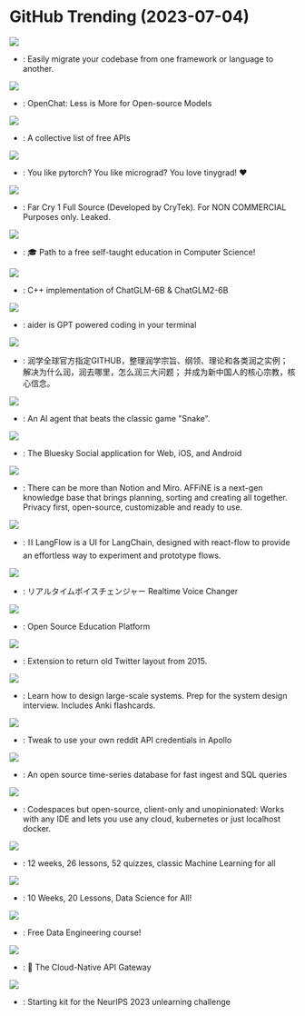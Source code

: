 # GitHub Trending (2023-07-04)

![](https://img.shields.io/badge/Python-New%20629-green?style=flat-square&logo=appveyor)
- [](https://github.comundefined): Easily migrate your codebase from one framework or language to another.

![](https://img.shields.io/badge/Jupyter%20Notebook-New%20298-green?style=flat-square&logo=appveyor)
- [](https://github.comundefined): OpenChat: Less is More for Open-source Models

![](https://img.shields.io/badge/Python-New%20386-green?style=flat-square&logo=appveyor)
- [](https://github.comundefined): A collective list of free APIs

![](https://img.shields.io/badge/Python-New%201-green?style=flat-square&logo=appveyor)
- [](https://github.comundefined): You like pytorch? You like micrograd? You love tinygrad! ❤️

![](https://img.shields.io/badge/C%2B%2B-New%20256-green?style=flat-square&logo=appveyor)
- [](https://github.comundefined): Far Cry 1 Full Source (Developed by CryTek). For NON COMMERCIAL Purposes only. Leaked.

![](https://img.shields.io/badge/none-New%20813-green?style=flat-square&logo=appveyor)
- [](https://github.comundefined): 🎓 Path to a free self-taught education in Computer Science!

![](https://img.shields.io/badge/C%2B%2B-New%2038-green?style=flat-square&logo=appveyor)
- [](https://github.comundefined): C++ implementation of ChatGLM-6B & ChatGLM2-6B

![](https://img.shields.io/badge/Python-New%20203-green?style=flat-square&logo=appveyor)
- [](https://github.comundefined): aider is GPT powered coding in your terminal

![](https://img.shields.io/badge/none-New%20181-green?style=flat-square&logo=appveyor)
- [](https://github.comundefined): 润学全球官方指定GITHUB，整理润学宗旨、纲领、理论和各类润之实例；解决为什么润，润去哪里，怎么润三大问题； 并成为新中国人的核心宗教，核心信念。

![](https://img.shields.io/badge/Python-New%2083-green?style=flat-square&logo=appveyor)
- [](https://github.comundefined): An AI agent that beats the classic game "Snake".

![](https://img.shields.io/badge/TypeScript-New%2035-green?style=flat-square&logo=appveyor)
- [](https://github.comundefined): The Bluesky Social application for Web, iOS, and Android

![](https://img.shields.io/badge/TypeScript-New%20402-green?style=flat-square&logo=appveyor)
- [](https://github.comundefined): There can be more than Notion and Miro. AFFiNE is a next-gen knowledge base that brings planning, sorting and creating all together. Privacy first, open-source, customizable and ready to use.

![](https://img.shields.io/badge/TypeScript-New%2058-green?style=flat-square&logo=appveyor)
- [](https://github.comundefined): ⛓️ LangFlow is a UI for LangChain, designed with react-flow to provide an effortless way to experiment and prototype flows.

![](https://img.shields.io/badge/Python-New%20282-green?style=flat-square&logo=appveyor)
- [](https://github.comundefined): リアルタイムボイスチェンジャー Realtime Voice Changer

![](https://img.shields.io/badge/TypeScript-New%20125-green?style=flat-square&logo=appveyor)
- [](https://github.comundefined): Open Source Education Platform

![](https://img.shields.io/badge/JavaScript-New%20124-green?style=flat-square&logo=appveyor)
- [](https://github.comundefined): Extension to return old Twitter layout from 2015.

![](https://img.shields.io/badge/Python-New%20102-green?style=flat-square&logo=appveyor)
- [](https://github.comundefined): Learn how to design large-scale systems. Prep for the system design interview. Includes Anki flashcards.

![](https://img.shields.io/badge/C-New%20110-green?style=flat-square&logo=appveyor)
- [](https://github.comundefined): Tweak to use your own reddit API credentials in Apollo

![](https://img.shields.io/badge/Java-New%2025-green?style=flat-square&logo=appveyor)
- [](https://github.comundefined): An open source time-series database for fast ingest and SQL queries

![](https://img.shields.io/badge/Go-New%2059-green?style=flat-square&logo=appveyor)
- [](https://github.comundefined): Codespaces but open-source, client-only and unopinionated: Works with any IDE and lets you use any cloud, kubernetes or just localhost docker.

![](https://img.shields.io/badge/HTML-New%20280-green?style=flat-square&logo=appveyor)
- [](https://github.comundefined): 12 weeks, 26 lessons, 52 quizzes, classic Machine Learning for all

![](https://img.shields.io/badge/Jupyter%20Notebook-New%20321-green?style=flat-square&logo=appveyor)
- [](https://github.comundefined): 10 Weeks, 20 Lessons, Data Science for All!

![](https://img.shields.io/badge/Jupyter%20Notebook-New%2010-green?style=flat-square&logo=appveyor)
- [](https://github.comundefined): Free Data Engineering course!

![](https://img.shields.io/badge/Lua-New%207-green?style=flat-square&logo=appveyor)
- [](https://github.comundefined): 🦍 The Cloud-Native API Gateway

![](https://img.shields.io/badge/Jupyter%20Notebook-New%2018-green?style=flat-square&logo=appveyor)
- [](https://github.comundefined): Starting kit for the NeurIPS 2023 unlearning challenge

